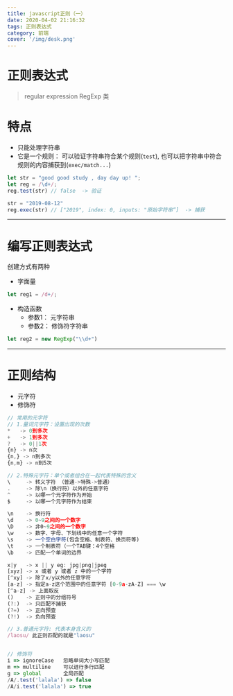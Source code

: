```yaml
---
title: javascript正则（一）
date: 2020-04-02 21:16:32
tags: 正则表达式
category: 前端
cover: '/img/desk.png'
---
```


# 正则表达式
> regular expression
> RegExp 类

# 特点
- 只能处理字符串
- 它是一个规则： 可以验证字符串符合某个规则(`test`), 也可以把字符串中符合规则的内容捕获到(`exec/match...`)
  
```js
let str = "good good study , day day up! ";
let reg = /\d+/;
reg.test(str) // false  -> 验证

str = "2019-08-12" 
reg.exec(str) // ["2019", index: 0, inputs: "原始字符串“]  -> 捕获
```
----
# 编写正则表达式
创建方式有两种
- 字面量
```js
let reg1 = /d+/;
```
- 构造函数
  - 参数1： 元字符串
  - 参数2： 修饰符字符串 
```js
let reg2 = new RegExp("\\d+")
```
----
# 正则结构
- 元字符
- 修饰符
```js
// 常用的元字符
// 1.量词元字符：设置出现的次数
*   -> 0到多次
+   -> 1到多次
?   -> 0||1次
{n} -> n次
{n,} -> n到多次
{n,m} -> n到5次

// 2.特殊元字符：单个或者组合在一起代表特殊的含义
\     -> 转义字符 （普通->特殊->普通）
.     -> 除\n（换行符）以外的任意字符
^     -> 以哪一个元字符作为开始
$     -> 以哪一个元字符作为结束

\n    -> 换行符
\d    -> 0~9之间的一个数字
\D    -> 非0~9之间的一个数字
\w    -> 数字、字母、下划线中的任意一个字符
\s    -> 一个空白字符(包含空格、制表符、换页符等)
\t    -> 一个制表符（一个TAB键：4个空格
\b    -> 匹配一个单词的边界

x|y   -> x || y eg: jpg|png|jpeg
[xyz] -> x 或者 y 或者 z 中的一个字符
[^xy] -> 除了x/y以外的任意字符
[a-z] -> 指定a-z这个范围中的任意字符 [0-9a-zA-Z] === \w
[^a-z] -> 上面取反
()    -> 正则中的分组符号
(?:)  -> 只匹配不捕获
(?=)  -> 正向预查
(?!)  -> 负向预查

// 3.普通元字符: 代表本身含义的
/laosu/ 此正则匹配的就是"laosu"


// 修饰符
i => ignoreCase   忽略单词大小写匹配
m => multiline    可以进行多行匹配
g => global       全局匹配
/A/.test('lalala') => false
/A/i.test('lalala') => true
```